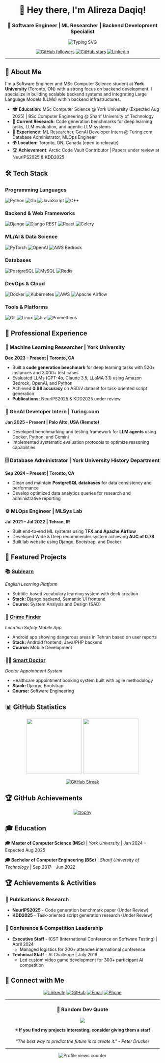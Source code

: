 <div align="center">

# 👋 Hey there, I'm Alireza Daqiq!

### 🚀 Software Engineer | ML Researcher | Backend Development Specialist

<img src="https://readme-typing-svg.herokuapp.com?font=Fira+Code&size=22&duration=3000&pause=1000&color=2E9EF7&center=true&vCenter=true&width=435&lines=Backend+Developer;ML+Researcher;LLM+Integration+Expert;MSc+Computer+Science+Student!" alt="Typing SVG" />

[![GitHub followers](https://img.shields.io/github/followers/alirezadaghigh99?style=social)](https://github.com/alirezadaghigh99)
[![GitHub stars](https://img.shields.io/github/stars/alirezadaghigh99?style=social)](https://github.com/alirezadaghigh99)
[![LinkedIn](https://img.shields.io/badge/LinkedIn-Connect-blue?style=social&logo=linkedin)](https://linkedin.com/in/alireza-daqiq)

</div>

---

## 🎯 About Me

I'm a Software Engineer and MSc Computer Science student at **York University** (Toronto, ON) with a strong focus on backend development. I specialize in building scalable backend systems and integrating Large Language Models (LLMs) within backend infrastructures.

- 🎓 **Education:** MSc Computer Science @ York University (Expected Aug 2025) | BSc Computer Engineering @ Sharif University of Technology
- 🔬 **Current Research:** Code generation benchmarks for deep learning tasks, LLM evaluation, and agentic LLM systems
- 💼 **Experience:** ML Researcher, GenAI Developer Intern @ Turing.com, Database Administrator, MLOps Engineer
- 🌍 **Location:** Toronto, ON, Canada (open to relocate)
- 🏆 **Achievement:** Arctic Code Vault Contributor | Papers under review at NeurIPS2025 & KDD2025

## 🛠️ Tech Stack

### Programming Languages
![Python](https://img.shields.io/badge/Python-3776AB?style=for-the-badge&logo=python&logoColor=white)
![Go](https://img.shields.io/badge/Go-00ADD8?style=for-the-badge&logo=go&logoColor=white)
![JavaScript](https://img.shields.io/badge/JavaScript-F7DF1E?style=for-the-badge&logo=javascript&logoColor=black)
![C++](https://img.shields.io/badge/C++-00599C?style=for-the-badge&logo=cplusplus&logoColor=white)

### Backend & Web Frameworks
![Django](https://img.shields.io/badge/Django-092E20?style=for-the-badge&logo=django&logoColor=white)
![Django REST](https://img.shields.io/badge/Django_REST-ff1709?style=for-the-badge&logo=django&logoColor=white)
![React](https://img.shields.io/badge/React-20232A?style=for-the-badge&logo=react&logoColor=61DAFB)
![Celery](https://img.shields.io/badge/Celery-37B24D?style=for-the-badge&logo=celery&logoColor=white)

### ML/AI & Data Science
![PyTorch](https://img.shields.io/badge/PyTorch-EE4C2C?style=for-the-badge&logo=pytorch&logoColor=white)
![OpenAI](https://img.shields.io/badge/OpenAI-412991?style=for-the-badge&logo=openai&logoColor=white)
![AWS Bedrock](https://img.shields.io/badge/AWS_Bedrock-FF9900?style=for-the-badge&logo=amazon-aws&logoColor=white)

### Databases
![PostgreSQL](https://img.shields.io/badge/PostgreSQL-316192?style=for-the-badge&logo=postgresql&logoColor=white)
![MySQL](https://img.shields.io/badge/MySQL-005C84?style=for-the-badge&logo=mysql&logoColor=white)
![Redis](https://img.shields.io/badge/Redis-DC382D?style=for-the-badge&logo=redis&logoColor=white)

### DevOps & Cloud
![Docker](https://img.shields.io/badge/Docker-2496ED?style=for-the-badge&logo=docker&logoColor=white)
![Kubernetes](https://img.shields.io/badge/Kubernetes-326CE5?style=for-the-badge&logo=kubernetes&logoColor=white)
![AWS](https://img.shields.io/badge/AWS-FF9900?style=for-the-badge&logo=amazon-aws&logoColor=white)
![Apache Airflow](https://img.shields.io/badge/Apache_Airflow-017CEE?style=for-the-badge&logo=apache-airflow&logoColor=white)

### Tools & Platforms
![Git](https://img.shields.io/badge/Git-F05032?style=for-the-badge&logo=git&logoColor=white)
![Linux](https://img.shields.io/badge/Linux-FCC624?style=for-the-badge&logo=linux&logoColor=black)
![Jira](https://img.shields.io/badge/Jira-0052CC?style=for-the-badge&logo=jira&logoColor=white)
![Prometheus](https://img.shields.io/badge/Prometheus-E6522C?style=for-the-badge&logo=prometheus&logoColor=white)

## 💼 Professional Experience

### 🔬 Machine Learning Researcher | York University
**Dec 2023 – Present | Toronto, CA**
- Built a **code generation benchmark** for deep learning tasks with 520+ instances and 3,000+ test cases
- Evaluated LLMs (GPT-4o, Claude 3.5, LLaMA 3.1) using Amazon Bedrock, OpenAI, and Python
- Achieved **0.98 accuracy** on ASDiV dataset for task-oriented script generation
- **Publications:** NeurIPS2025 & KDD2025 under review

### 🤖 GenAI Developer Intern | Turing.com
**Jan 2025 – Present | Palo Alto, USA (Remote)**
- Developed benchmarking and testing framework for **LLM agents** using Docker, Python, and Gemini
- Implemented systematic evaluation protocols to optimize reasoning capabilities

### 🗄️ Database Administrator | York University History Department
**Sep 2024 – Present | Toronto, CA**
- Clean and maintain **PostgreSQL databases** for data consistency and performance
- Develop optimized data analytics queries for research and administrative reporting

### ⚙️ MLOps Engineer | MLSys Lab
**Jul 2021 – Jul 2022 | Tehran, IR**
- Built end-to-end ML systems using **TFX and Apache Airflow**
- Developed Wide & Deep recommender system achieving **AUC of 0.78**
- Built lab website using Django, Bootstrap, and Docker

## 🌟 Featured Projects

### 📚 [Sublearn](https://github.com/alirezadaghigh99/sublearn)
*English Learning Platform*
- Subtitle-based vocabulary learning system with deck creation
- **Stack:** Django backend, Semantic UI frontend
- **Course:** System Analysis and Design (SAD)

### 🚨 [Crime Finder](https://github.com/alirezadaghigh99/crime-finder)
*Location Safety Mobile App*
- Android app showing dangerous areas in Tehran based on user reports
- **Stack:** Android frontend, Java/PHP backend
- **Course:** Mobile Development

### 👨‍⚕️ [Smart Doctor](https://github.com/alirezadaghigh99/smart-doctor)
*Doctor Appointment System*
- Healthcare appointment booking system built with agile methodology
- **Stack:** Django, Bootstrap
- **Course:** Software Engineering

## 📊 GitHub Statistics

<div align="center">

<img height="180em" src="https://github-readme-stats.vercel.app/api?username=alirezadaghigh99&show_icons=true&theme=tokyonight&include_all_commits=true&count_private=true"/>
<img height="180em" src="https://github-readme-stats.vercel.app/api/top-langs/?username=alirezadaghigh99&layout=compact&langs_count=7&theme=tokyonight"/>

</div>

<div align="center">

[![GitHub Streak](https://github-readme-streak-stats.herokuapp.com/?user=alirezadaghigh99&theme=tokyonight)](https://github.com/alirezadaghigh99)

</div>

## 🏆 GitHub Achievements

<div align="center">

[![trophy](https://github-profile-trophy.vercel.app/?username=alirezadaghigh99&theme=onedark&row=1&column=6)](https://github.com/alirezadaghigh99)

</div>

## 🎓 Education

**🎓 Master of Computer Science (MSc)** | *York University* | Jan 2024 – Expected Aug 2025

**🎓 Bachelor of Computer Engineering (BSc)** | *Sharif University of Technology* | Sep 2017 – Jun 2022

## 🏆 Achievements & Activities

### 📝 Publications & Research
- **NeurIPS2025** - Code generation benchmark paper (Under Review)
- **KDD2025** - Task-oriented script generation research (Under Review)

### 🎤 Conference & Competition Leadership
- **Executive Staff** - ICST (International Conference on Software Testing) | April 2024
  - Managed logistics for 200+ attendee international conference
- **Technical Staff** - AI Challenge | July 2019
  - Led custom video game development for 300+ participant AI competition

## 🤝 Connect with Me

<div align="center">

[![LinkedIn](https://img.shields.io/badge/LinkedIn-0077B5?style=for-the-badge&logo=linkedin&logoColor=white)](https://linkedin.com/in/alireza-daqiq)
[![GitHub](https://img.shields.io/badge/GitHub-100000?style=for-the-badge&logo=github&logoColor=white)](https://github.com/alirezadaghigh99)
[![Email](https://img.shields.io/badge/Email-D14836?style=for-the-badge&logo=gmail&logoColor=white)](mailto:alireza.daghigh1999@gmail.com)
[![Phone](https://img.shields.io/badge/Phone-(437)_868--4836-green?style=for-the-badge&logo=phone&logoColor=white)](tel:+14378684836)

</div>

---

<div align="center">

### 💭 Random Dev Quote
![](https://quotes-github-readme.vercel.app/api?type=horizontal&theme=tokyonight)

</div>

<div align="center">

**⭐ If you find my projects interesting, consider giving them a star!**

*"The best way to predict the future is to create it." - Peter Drucker*

</div>

---

<div align="center">

![Profile views counter](https://komarev.com/ghpvc/?username=alirezadaghigh99&color=blueviolet&style=flat)

</div>